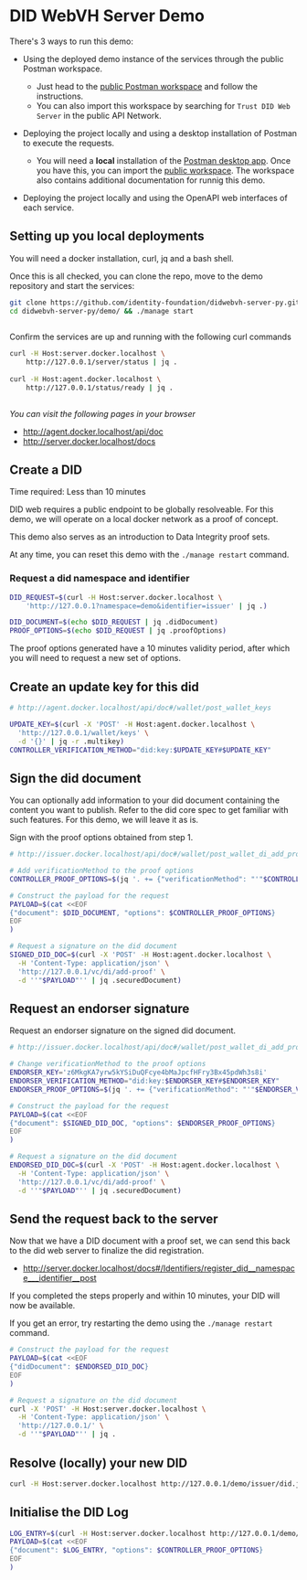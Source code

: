 # DID WebVH Server Demo

There's 3 ways to run this demo:
- Using the deployed demo instance of the services through the public Postman workspace.
  - Just head to the [public Postman workspace](https://www.postman.com/bcgov-digital-trust/trust-did-web-server) and follow the instructions.
  - You can also import this workspace by searching for `Trust DID Web Server` in the public API Network.

- Deploying the project locally and using a desktop installation of Postman to execute the requests.
  - You will need a **local** installation of the [Postman desktop app](https://www.postman.com/downloads/). Once you have this, you can import the [public workspace](https://www.postman.com/bcgov-digital-trust/trust-did-web-server). The workspace also contains additional documentation for runnig this demo.

- Deploying the project locally and using the OpenAPI web interfaces of each service.

## Setting up you local deployments

You will need a docker installation, curl, jq and a bash shell.

Once this is all checked, you can clone the repo, move to the demo repository and start the services:
```bash
git clone https://github.com/identity-foundation/didwebvh-server-py.git
cd didwebvh-server-py/demo/ && ./manage start
    
```

Confirm the services are up and running with the following curl commands
```bash
curl -H Host:server.docker.localhost \
    http://127.0.0.1/server/status | jq .
    
curl -H Host:agent.docker.localhost \
    http://127.0.0.1/status/ready | jq .
    
```

*You can visit the following pages in your browser*
- http://agent.docker.localhost/api/doc
- http://server.docker.localhost/docs

## Create a DID

Time required: Less than 10 minutes

DID web requires a public endpoint to be globally resolveable. For this demo, we will operate on a local docker network as a proof of concept.

This demo also serves as an introduction to Data Integrity proof sets.

At any time, you can reset this demo with the `./manage restart` command.

### Request a did namespace and identifier
```bash
DID_REQUEST=$(curl -H Host:server.docker.localhost \
    'http://127.0.0.1?namespace=demo&identifier=issuer' | jq .)

DID_DOCUMENT=$(echo $DID_REQUEST | jq .didDocument)
PROOF_OPTIONS=$(echo $DID_REQUEST | jq .proofOptions)

```

The proof options generated have a 10 minutes validity period, after which you will need to request a new set of options.

## Create an update key for this did
```bash
# http://agent.docker.localhost/api/doc#/wallet/post_wallet_keys

UPDATE_KEY=$(curl -X 'POST' -H Host:agent.docker.localhost \
  'http://127.0.0.1/wallet/keys' \
  -d '{}' | jq -r .multikey)
CONTROLLER_VERIFICATION_METHOD="did:key:$UPDATE_KEY#$UPDATE_KEY"

```

## Sign the did document
You can optionally add information to your did document containing the content you want to publish. Refer to the did core spec to get familiar with such features. For this demo, we will leave it as is.

Sign with the proof options obtained from step 1.
```bash
# http://issuer.docker.localhost/api/doc#/wallet/post_wallet_di_add_proof

# Add verificationMethod to the proof options
CONTROLLER_PROOF_OPTIONS=$(jq '. += {"verificationMethod": "'"$CONTROLLER_VERIFICATION_METHOD"'"}' <<< "$PROOF_OPTIONS")

# Construct the payload for the request
PAYLOAD=$(cat <<EOF 
{"document": $DID_DOCUMENT, "options": $CONTROLLER_PROOF_OPTIONS}
EOF
)

# Request a signature on the did document
SIGNED_DID_DOC=$(curl -X 'POST' -H Host:agent.docker.localhost \
  -H 'Content-Type: application/json' \
  'http://127.0.0.1/vc/di/add-proof' \
  -d ''"$PAYLOAD"'' | jq .securedDocument)

```

## Request an endorser signature
Request an endorser signature on the signed did document.

```bash
# http://issuer.docker.localhost/api/doc#/wallet/post_wallet_di_add_proof

# Change verificationMethod to the proof options
ENDORSER_KEY='z6MkgKA7yrw5kYSiDuQFcye4bMaJpcfHFry3Bx45pdWh3s8i'
ENDORSER_VERIFICATION_METHOD="did:key:$ENDORSER_KEY#$ENDORSER_KEY"
ENDORSER_PROOF_OPTIONS=$(jq '. += {"verificationMethod": "'"$ENDORSER_VERIFICATION_METHOD"'"}' <<< "$PROOF_OPTIONS")

# Construct the payload for the request
PAYLOAD=$(cat <<EOF 
{"document": $SIGNED_DID_DOC, "options": $ENDORSER_PROOF_OPTIONS}
EOF
)

# Request a signature on the did document
ENDORSED_DID_DOC=$(curl -X 'POST' -H Host:agent.docker.localhost \
  -H 'Content-Type: application/json' \
  'http://127.0.0.1/vc/di/add-proof' \
  -d ''"$PAYLOAD"'' | jq .securedDocument)

```

## Send the request back to the server
Now that we have a DID document with a proof set, we can send this back to the did web server to finalize the did registration.
- http://server.docker.localhost/docs#/Identifiers/register_did__namespace___identifier__post

If you completed the steps properly and within 10 minutes, your DID will now be available.

If you get an error, try restarting the demo using the `./manage restart` command.

```bash
# Construct the payload for the request
PAYLOAD=$(cat <<EOF 
{"didDocument": $ENDORSED_DID_DOC}
EOF
)

# Request a signature on the did document
curl -X 'POST' -H Host:server.docker.localhost \
  -H 'Content-Type: application/json' \
  'http://127.0.0.1/' \
  -d ''"$PAYLOAD"'' | jq .

```

## Resolve (locally) your new DID
```bash
curl -H Host:server.docker.localhost http://127.0.0.1/demo/issuer/did.json | jq .
```

## Initialise the DID Log

```bash
LOG_ENTRY=$(curl -H Host:server.docker.localhost http://127.0.0.1/demo/issuer | jq .logEntry)
PAYLOAD=$(cat <<EOF 
{"document": $LOG_ENTRY, "options": $CONTROLLER_PROOF_OPTIONS}
EOF
)
```